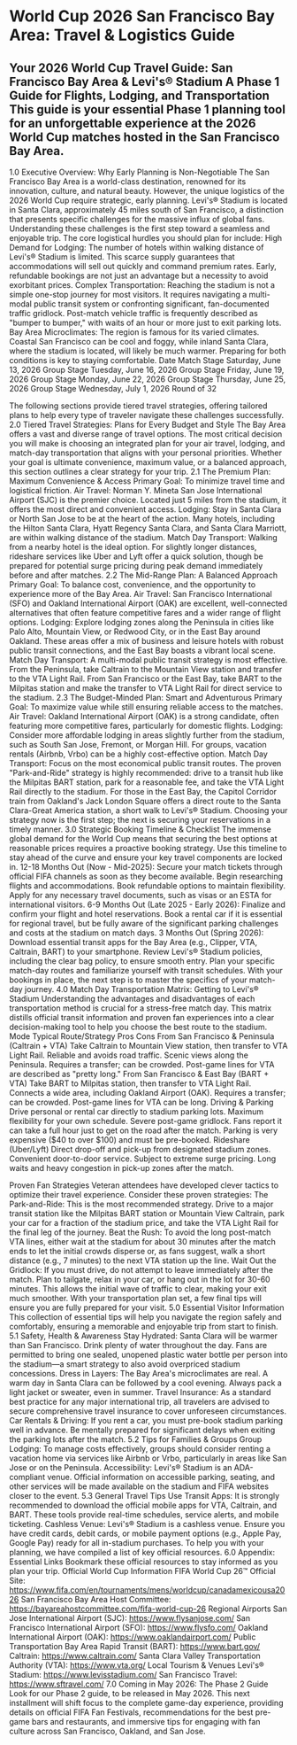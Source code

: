 # World Cup 2026 San Francisco Bay Area: Travel & Logistics Guide

Your 2026 World Cup Travel Guide: San Francisco Bay Area & Levi's® Stadium
A Phase 1 Guide for Flights, Lodging, and Transportation
This guide is your essential Phase 1 planning tool for an unforgettable experience at the 2026 World Cup matches hosted in the San Francisco Bay Area.
--------------------------------------------------------------------------------
1.0 Executive Overview: Why Early Planning is Non-Negotiable
The San Francisco Bay Area is a world-class destination, renowned for its innovation, culture, and natural beauty. However, the unique logistics of the 2026 World Cup require strategic, early planning. Levi's® Stadium is located in Santa Clara, approximately 45 miles south of San Francisco, a distinction that presents specific challenges for the massive influx of global fans. Understanding these challenges is the first step toward a seamless and enjoyable trip.
The core logistical hurdles you should plan for include:
High Demand for Lodging: The number of hotels within walking distance of Levi's® Stadium is limited. This scarce supply guarantees that accommodations will sell out quickly and command premium rates. Early, refundable bookings are not just an advantage but a necessity to avoid exorbitant prices.
Complex Transportation: Reaching the stadium is not a simple one-stop journey for most visitors. It requires navigating a multi-modal public transit system or confronting significant, fan-documented traffic gridlock. Post-match vehicle traffic is frequently described as "bumper to bumper," with waits of an hour or more just to exit parking lots.
Bay Area Microclimates: The region is famous for its varied climates. Coastal San Francisco can be cool and foggy, while inland Santa Clara, where the stadium is located, will likely be much warmer. Preparing for both conditions is key to staying comfortable.
Date
Match Stage
Saturday, June 13, 2026
Group Stage
Tuesday, June 16, 2026
Group Stage
Friday, June 19, 2026
Group Stage
Monday, June 22, 2026
Group Stage
Thursday, June 25, 2026
Group Stage
Wednesday, July 1, 2026
Round of 32

The following sections provide tiered travel strategies, offering tailored plans to help every type of traveler navigate these challenges successfully.
2.0 Tiered Travel Strategies: Plans for Every Budget and Style
The Bay Area offers a vast and diverse range of travel options. The most critical decision you will make is choosing an integrated plan for your air travel, lodging, and match-day transportation that aligns with your personal priorities. Whether your goal is ultimate convenience, maximum value, or a balanced approach, this section outlines a clear strategy for your trip.
2.1 The Premium Plan: Maximum Convenience & Access
Primary Goal: To minimize travel time and logistical friction.
Air Travel: Norman Y. Mineta San Jose International Airport (SJC) is the premier choice. Located just 5 miles from the stadium, it offers the most direct and convenient access.
Lodging: Stay in Santa Clara or North San Jose to be at the heart of the action. Many hotels, including the Hilton Santa Clara, Hyatt Regency Santa Clara, and Santa Clara Marriott, are within walking distance of the stadium.
Match Day Transport: Walking from a nearby hotel is the ideal option. For slightly longer distances, rideshare services like Uber and Lyft offer a quick solution, though be prepared for potential surge pricing during peak demand immediately before and after matches.
2.2 The Mid-Range Plan: A Balanced Approach
Primary Goal: To balance cost, convenience, and the opportunity to experience more of the Bay Area.
Air Travel: San Francisco International (SFO) and Oakland International Airport (OAK) are excellent, well-connected alternatives that often feature competitive fares and a wider range of flight options.
Lodging: Explore lodging zones along the Peninsula in cities like Palo Alto, Mountain View, or Redwood City, or in the East Bay around Oakland. These areas offer a mix of business and leisure hotels with robust public transit connections, and the East Bay boasts a vibrant local scene.
Match Day Transport: A multi-modal public transit strategy is most effective. From the Peninsula, take Caltrain to the Mountain View station and transfer to the VTA Light Rail. From San Francisco or the East Bay, take BART to the Milpitas station and make the transfer to VTA Light Rail for direct service to the stadium.
2.3 The Budget-Minded Plan: Smart and Adventurous
Primary Goal: To maximize value while still ensuring reliable access to the matches.
Air Travel: Oakland International Airport (OAK) is a strong candidate, often featuring more competitive fares, particularly for domestic flights.
Lodging: Consider more affordable lodging in areas slightly further from the stadium, such as South San Jose, Fremont, or Morgan Hill. For groups, vacation rentals (Airbnb, Vrbo) can be a highly cost-effective option.
Match Day Transport: Focus on the most economical public transit routes. The proven "Park-and-Ride" strategy is highly recommended: drive to a transit hub like the Milpitas BART station, park for a reasonable fee, and take the VTA Light Rail directly to the stadium. For those in the East Bay, the Capitol Corridor train from Oakland's Jack London Square offers a direct route to the Santa Clara-Great America station, a short walk to Levi's® Stadium.
Choosing your strategy now is the first step; the next is securing your reservations in a timely manner.
3.0 Strategic Booking Timeline & Checklist
The immense global demand for the World Cup means that securing the best options at reasonable prices requires a proactive booking strategy. Use this timeline to stay ahead of the curve and ensure your key travel components are locked in.
12-18 Months Out (Now - Mid-2025):
Secure your match tickets through official FIFA channels as soon as they become available.
Begin researching flights and accommodations. Book refundable options to maintain flexibility.
Apply for any necessary travel documents, such as visas or an ESTA for international visitors.
6-9 Months Out (Late 2025 - Early 2026):
Finalize and confirm your flight and hotel reservations.
Book a rental car if it is essential for regional travel, but be fully aware of the significant parking challenges and costs at the stadium on match days.
3 Months Out (Spring 2026):
Download essential transit apps for the Bay Area (e.g., Clipper, VTA, Caltrain, BART) to your smartphone.
Review Levi's® Stadium policies, including the clear bag policy, to ensure smooth entry.
Plan your specific match-day routes and familiarize yourself with transit schedules.
With your bookings in place, the next step is to master the specifics of your match-day journey.
4.0 Match Day Transportation Matrix: Getting to Levi's® Stadium
Understanding the advantages and disadvantages of each transportation method is crucial for a stress-free match day. This matrix distills official transit information and proven fan experiences into a clear decision-making tool to help you choose the best route to the stadium.
Mode
Typical Route/Strategy
Pros
Cons
From San Francisco & Peninsula (Caltrain + VTA)
Take Caltrain to Mountain View station, then transfer to VTA Light Rail.
Reliable and avoids road traffic. Scenic views along the Peninsula.
Requires a transfer; can be crowded. Post-game lines for VTA are described as "pretty long."
From San Francisco & East Bay (BART + VTA)
Take BART to Milpitas station, then transfer to VTA Light Rail.
Connects a wide area, including Oakland Airport (OAK).
Requires a transfer; can be crowded. Post-game lines for VTA can be long.
Driving & Parking
Drive personal or rental car directly to stadium parking lots.
Maximum flexibility for your own schedule.
Severe post-game gridlock. Fans report it can take a full hour just to get on the road after the match. Parking is very expensive ($40 to over $100) and must be pre-booked.
Rideshare (Uber/Lyft)
Direct drop-off and pick-up from designated stadium zones.
Convenient door-to-door service.
Subject to extreme surge pricing. Long waits and heavy congestion in pick-up zones after the match.

Proven Fan Strategies
Veteran attendees have developed clever tactics to optimize their travel experience. Consider these proven strategies:
The Park-and-Ride: This is the most recommended strategy. Drive to a major transit station like the Milpitas BART station or Mountain View Caltrain, park your car for a fraction of the stadium price, and take the VTA Light Rail for the final leg of the journey.
Beat the Rush: To avoid the long post-match VTA lines, either wait at the stadium for about 30 minutes after the match ends to let the initial crowds disperse or, as fans suggest, walk a short distance (e.g., 7 minutes) to the next VTA station up the line.
Wait Out the Gridlock: If you must drive, do not attempt to leave immediately after the match. Plan to tailgate, relax in your car, or hang out in the lot for 30-60 minutes. This allows the initial wave of traffic to clear, making your exit much smoother.
With your transportation plan set, a few final tips will ensure you are fully prepared for your visit.
5.0 Essential Visitor Information
This collection of essential tips will help you navigate the region safely and comfortably, ensuring a memorable and enjoyable trip from start to finish.
5.1 Safety, Health & Awareness
Stay Hydrated: Santa Clara will be warmer than San Francisco. Drink plenty of water throughout the day. Fans are permitted to bring one sealed, unopened plastic water bottle per person into the stadium—a smart strategy to also avoid overpriced stadium concessions.
Dress in Layers: The Bay Area's microclimates are real. A warm day in Santa Clara can be followed by a cool evening. Always pack a light jacket or sweater, even in summer.
Travel Insurance: As a standard best practice for any major international trip, all travelers are advised to secure comprehensive travel insurance to cover unforeseen circumstances.
Car Rentals & Driving: If you rent a car, you must pre-book stadium parking well in advance. Be mentally prepared for significant delays when exiting the parking lots after the match.
5.2 Tips for Families & Groups
Group Lodging: To manage costs effectively, groups should consider renting a vacation home via services like Airbnb or Vrbo, particularly in areas like San Jose or on the Peninsula.
Accessibility: Levi's® Stadium is an ADA-compliant venue. Official information on accessible parking, seating, and other services will be made available on the stadium and FIFA websites closer to the event.
5.3 General Travel Tips
Use Transit Apps: It is strongly recommended to download the official mobile apps for VTA, Caltrain, and BART. These tools provide real-time schedules, service alerts, and mobile ticketing.
Cashless Venue: Levi's® Stadium is a cashless venue. Ensure you have credit cards, debit cards, or mobile payment options (e.g., Apple Pay, Google Pay) ready for all in-stadium purchases.
To help you with your planning, we have compiled a list of key official resources.
6.0 Appendix: Essential Links
Bookmark these official resources to stay informed as you plan your trip.
Official World Cup Information
FIFA World Cup 26™ Official Site: https://www.fifa.com/en/tournaments/mens/worldcup/canadamexicousa2026
San Francisco Bay Area Host Committee: https://bayareahostcommittee.com/fifa-world-cup-26
Regional Airports
San Jose International Airport (SJC): https://www.flysanjose.com/
San Francisco International Airport (SFO): https://www.flysfo.com/
Oakland International Airport (OAK): https://www.oaklandairport.com/
Public Transportation
Bay Area Rapid Transit (BART): https://www.bart.gov/
Caltrain: https://www.caltrain.com/
Santa Clara Valley Transportation Authority (VTA): https://www.vta.org/
Local Tourism & Venues
Levi's® Stadium: https://www.levisstadium.com/
San Francisco Travel: https://www.sftravel.com/
7.0 Coming in May 2026: The Phase 2 Guide
Look for our Phase 2 guide, to be released in May 2026. This next installment will shift focus to the complete game-day experience, providing details on official FIFA Fan Festivals, recommendations for the best pre-game bars and restaurants, and immersive tips for engaging with fan culture across San Francisco, Oakland, and San Jose.

